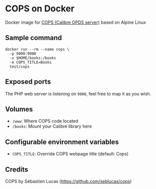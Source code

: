 # COPS on Docker

Docker image for [COPS (Calibre OPDS server)](https://github.com/seblucas/cops) based on Alpine Linux

## Sample command

```
docker run --rm --name cops \
  -p 9000:9000
  -v $HOME/books:/books
  -e COPS_TITLE=Books
  test/cops
```

## Exposed ports

The PHP web server is listening on `9000`, feel free to map it as you wish.

## Volumes

- `/www`: Where COPS code located
- `/books`: Mount your Calibre library here

## Configurable environment variables

- `COPS_TITLE`: Override COPS webpage title (default: Cops)

## Credits

COPS by Sébastien Lucas (https://github.com/seblucas/cops)
